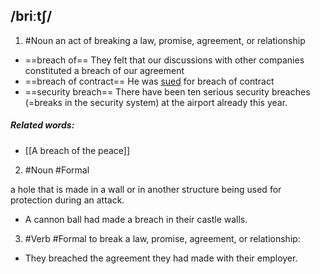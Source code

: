 ## /briːtʃ/ 
1. #Noun
an act of breaking a law, promise, agreement, or relationship

- ==breach of==
They felt that our discussions with other companies constituted a breach of our agreement
- ==breach of contract==
He was [sued](Sue) for breach of contract
- ==security breach==
There have been ten serious security breaches (=breaks in the security system) at the airport already this year.

##### Related words:
- [[A breach of the peace]]

2. #Noun #Formal

a hole that is made in a wall or in another structure being used for protection during an attack.

- A cannon ball had made a breach in their castle walls.

3. #Verb #Formal
to break a law, promise, agreement, or relationship:

- They breached the agreement they had made with their employer.
